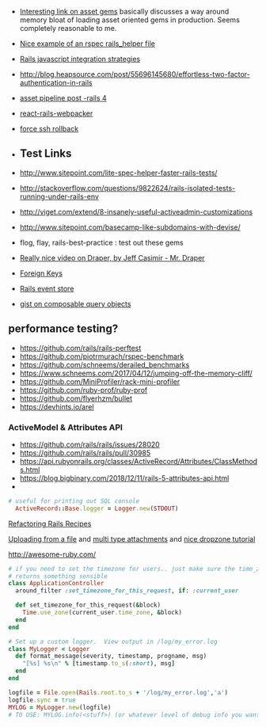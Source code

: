 * [Interesting link on asset gems](https://github.com/rails/rails/commit/49c4af43ec5819d8f5c1a91f9b84296c927ce6e7) basically discusses a way around memory bloat of loading asset oriented gems in production.  Seems completely reasonable to me.
* [Nice example of an rspec rails_helper file](http://blog.thefrontiergroup.com.au/2016/02/clean-rails_helper-file)
* [Rails javascript integration strategies](https://github.com/chrisvfritz/rails-javascript-integrations)
* http://blog.heapsource.com/post/55696145680/effortless-two-factor-authentication-in-rails
* [asset pipeline post -rails 4](https://schneems.com/2017/11/22/self-hosted-config-introducing-the-sprockets-manifestjs/)
* [react-rails-webpacker](https://mailchi.mp/arkency/testing-reactjs-components-with-jest-in-railswebpackerwebpack-environment-the-setup-1064401?e=570575c1b5)
* [force ssh rollback](https://jamescrisp.org/2013/08/04/moving-to-https-rails-force_ssl-and-rollback/)

* ## Test Links
* http://www.sitepoint.com/lite-spec-helper-faster-rails-tests/
* http://stackoverflow.com/questions/9822624/rails-isolated-tests-running-under-rails-env
* http://viget.com/extend/8-insanely-useful-activeadmin-customizations
* http://www.sitepoint.com/basecamp-like-subdomains-with-devise/
* flog, flay, rails-best-practice : test out these gems
* [Really nice video on Draper, by Jeff Casimir - Mr. Draper](https://www.youtube.com/watch?v=VC5z8nadnQE)
* [Foreign Keys](http://robots.thoughtbot.com/referential-integrity-with-foreign-keys)
* [Rails event store](http://us5.campaign-archive2.com/?u=1bb42b52984bfa86e2ce35215&id=c22d38ebe1&e=83934cf279)
* [gist on composable query objects](https://paste.ofcode.org/758SJedzuvdU6yYQmWFAQv)

## performance testing?
* https://github.com/rails/rails-perftest
* https://github.com/piotrmurach/rspec-benchmark
* https://github.com/schneems/derailed_benchmarks
* https://www.schneems.com/2017/04/12/jumping-off-the-memory-cliff/
* https://github.com/MiniProfiler/rack-mini-profiler
* https://github.com/ruby-prof/ruby-prof
* https://github.com/flyerhzm/bullet
* https://devhints.io/arel


### ActiveModel & Attributes API
* https://github.com/rails/rails/issues/28020
* https://github.com/rails/rails/pull/30985
* https://api.rubyonrails.org/classes/ActiveRecord/Attributes/ClassMethods.html
* https://blog.bigbinary.com/2018/12/11/rails-5-attributes-api.html
* 

```ruby
# useful for printing out SQL console
  ActiveRecord::Base.logger = Logger.new(STDOUT)
```

[Refactoring Rails Recipes](http://rails-refactoring.com/recipes/)

[Uploading from a file](http://stackoverflow.com/questions/2515931/how-can-i-download-a-file-from-a-url-and-save-it-in-rails) and [multi type attachments](http://stackoverflow.com/questions/2919811/styles-in-paperclip-only-if-its-an-image-rails) and [nice dropzone tutorial](http://josephndungu.com/tutorials/ajax-file-upload-with-dropezonejs-and-paperclip-rails)


http://awesome-ruby.com/

```ruby
# if you need to set the timezone for users.. just make sure the time_zone
# returns something sensible
class ApplicationController
  around_filter :set_timezone_for_this_request, if: :current_user

  def set_timezone_for_this_request(&block)
    Time.use_zone(current_user.time_zone, &block)
  end
end
```

```ruby
# Set up a custom logger.  View output in /log/my_error.log
class MyLogger < Logger
  def format_message(severity, timestamp, progname, msg)
    "[%s] %s\n" % [timestamp.to_s(:short), msg]
  end
end

logfile = File.open(Rails.root.to_s + '/log/my_error.log','a')
logfile.sync = true
MYLOG = MyLogger.new(logfile)
# TO USE: MYLOG.info(<stuff>) (or whatever level of debug info you want to use)
```
